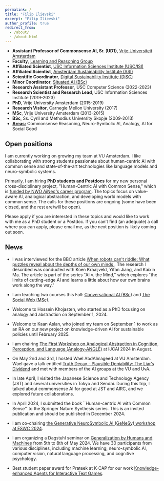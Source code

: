 ```yaml
---
permalink: /
title: "Filip Ilievski"
excerpt: "Filip Ilievski"
author_profile: true
redirect_from: 
  - /about/
  - /about.html
---
```


* **Assistant Professor of Commonsense AI, Sr. (UD1)**, [Vrije Universiteit Amsterdam](https://vu.nl/en/about-vu/more-about/artificial-intelligence-computer-science)
* **Faculty**, [Learning and Reasoning Group](https://lr.cs.vu.nl)
* **Affiliated Scientist**, [USC Information Sciences Institute (USC/ISI)](https://www.isi.edu)
* **Affiliated Scientist**, [Amsterdam Sustainability Institute (ASI)](https://vu.nl/en/about-vu/research-institutes/asi)
* **Scientific Coordinator**, [Digital Sustainability Institute (DiSC)](https://digitalsustainabilitycenter.nl)
* **Minor Coordinator**, [Situated AI (BSc)](https://vu.nl/en/education/minor/situated-ai)
* **Research Assistant Professor**, USC Computer Science (2022-2023)
* **Research Scientist and Research Lead**, USC Information Sciences Institute (2019-2023)
* **PhD**, Vrije University Amsterdam (2015-2019)
* **Research Visitor**, Carnegie Mellon University (2017)
* **MSc**, Vrije University Amsterdam (2013-2015)
* **BSc**, Ss. Cyril and Methodius University Skopje (2009-2013)
* [**Areas:**](https://ilievski.info/research) Commonsense Reasoning, Neuro-Symbolic AI, Analogy, AI for Social Good


## Open positions
I am currently working on growing my team at VU Amsterdam. I like collaborating with strong students passionate about human-centric AI with common sense and state-of-the-art technologies like language models and neuro-symbolic systems. 

Primarily, I am hiring **PhD students and Postdocs** for my new personal cross-disciplinary project, "Human-Centric AI with Common Sense," which is [funded by NWO AiNed's career program](https://vu.nl/en/news/2024/nwo-ained-fellowship-grant-awarded-to-filip-ilievski). The topics focus on value-aware AI, analogical abstraction, and developing world models with common sense. The calls for these positions are ongoing (some have been closed, and the rest are/will be open).

Please apply if you are interested in these topics and would like to work with me as a PhD student or a Postdoc. If you can't find (an adequate) a call where you can apply, please email me, as the next position is likely coming out soon.

## News
* I was interviewed for the BBC article [When robots can't riddle: What puzzles reveal about the depths of our own minds
](https://www.bbc.com/future/article/20240912-what-riddles-teach-us-about-the-human-mind). The research I described was conducted with Koen Kraaijveld, Yifan Jiang, and Kaixin Ma. The article is part of the series "AI v. the Mind," which explores "the limits of cutting-edge AI and learns a little about how our own brains work along the way."
* I am teaching two courses this Fall: [Conversational AI (BSc)](https://studiegids.vu.nl/en/courses/2024-2025/XB_0119#/) and [The Social Web (MSc)](https://studiegids.vu.nl/EN/courses/2024-2025/X_405086#/).
* Welcome to Hossein Khojasteh, who started as a PhD focusing on analogy and abstraction on September 1, 2024.
* Welcome to Kaan Aslan, who joined my team on September 1 to work as an RA on our new project on knowledge-driven AI for sustainable policies until February 2025.
* I am chairing [The First Workshop on Analogical Abstraction in Cognition, Perception, and Language (Analogy-ANGLE)](https://analogy-angle.github.io/) at IJCAI 2024 in August.
* On May 2nd and 3rd, I hosted Wael AbdAlmageed at VU Amsterdam. Wael gave a talk entitled [Truth Decay - Plausible Deniability: The Liar’s Dividend](https://vu.nl/en/events/2024/talk-by-prof-wael-abdalmageed) and met with members of the AI groups at the VU and UvA.
* In late April, I visited the Japanese Science and Technology Agency (JST) and several universities in Tokyo and Sendai. During this trip, I talked about commonsense AI for good at JST and AIRC, and we explored future collaborations.
* In April 2024, I submitted the book ``Human-centric AI with Common Sense'' to the Springer Nature
Synthesis series. This is an invited publication and should be published in December 2024.

* I am co-chairing [the Generative NeuroSymbolic AI (GeNeSy) workshop at ESWC 2024](https://sites.google.com/view/genesy2024/home?authuser=0).
* I am organizing a Dagstuhl seminar on [Generalization by Humans and Machines](https://www.dagstuhl.de/seminars/seminar-calendar/seminar-details/24192) from 5th to 8th of May 2024. We have 30 participants from various disciplines, including machine learning, neuro-symbolic AI, computer vision, natural language processing, and cognitive psychology.
* Best student paper award for Prateek at K-CAP for our work [Knowledge-enhanced Agents for Interactive Text Games](https://dl.acm.org/doi/10.1145/3587259.3627561).

